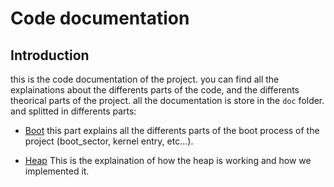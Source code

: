 # Code documentation

## Introduction

this is the code documentation of the project. you can find all the explainations about the differents parts of the code, and the differents theorical parts of the project. all the documentation is store in the `doc` folder. and splitted in differents parts:

- [Boot](code/boot/boot.md)
this part explains all the differents parts of the boot process of the project (boot_sector, kernel entry, etc...).

- [Heap]((code/heap/heap.md))
This is the explaination of how the heap is working and how we implemented it.